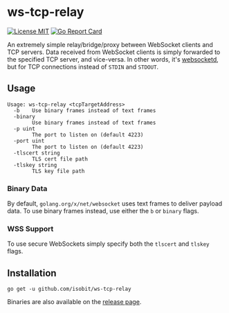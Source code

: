 # ws-tcp-relay
[![License MIT](https://img.shields.io/npm/l/express.svg)](http://opensource.org/licenses/MIT)
[![Go Report Card](https://goreportcard.com/badge/github.com/isobit/ws-tcp-relay)](https://goreportcard.com/report/github.com/isobit/ws-tcp-relay)

An extremely simple relay/bridge/proxy between WebSocket clients and TCP servers. Data
received from WebSocket clients is simply forwarded to the specified TCP
server, and vice-versa. In other words, it's
[websocketd](https://github.com/joewalnes/websocketd), but for TCP connections
instead of `STDIN` and `STDOUT`.

## Usage
```
Usage: ws-tcp-relay <tcpTargetAddress>
  -b	Use binary frames instead of text frames
  -binary
    	Use binary frames instead of text frames
  -p uint
    	The port to listen on (default 4223)
  -port uint
    	The port to listen on (default 4223)
  -tlscert string
    	TLS cert file path
  -tlskey string
    	TLS key file path
```

### Binary Data
By default, `golang.org/x/net/websocket` uses text frames to deliver payload
data. To use binary frames instead, use either the `b` or `binary` flags.

### WSS Support
To use secure WebSockets simply specify both the `tlscert` and `tlskey` flags.

## Installation
```
go get -u github.com/isobit/ws-tcp-relay
```

Binaries are also available on the [release page](https://github.com/isobit/ws-tcp-relay/releases/).
